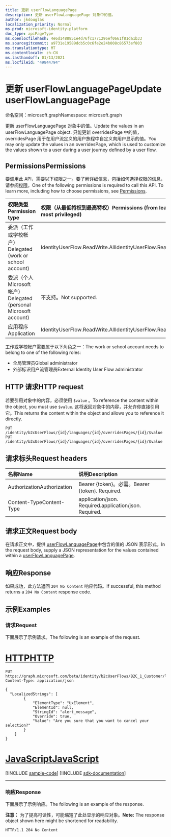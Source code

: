 ```yaml
---
title: 更新 userFlowLanguagePage
description: 更新 userFlowLanguagePage 对象中的值。
author: jkdouglas
localization_priority: Normal
ms.prod: microsoft-identity-platform
doc_type: apiPageType
ms.openlocfilehash: 4e6d1488851e4d76fc1771296ef0661f81da1b33
ms.sourcegitcommit: a9731e19589dcb5c0c6fe2e24b008c86573ef803
ms.translationtype: MT
ms.contentlocale: zh-CN
ms.lasthandoff: 01/13/2021
ms.locfileid: "49844794"
---
```

# <a name="update-userflowlanguagepage"></a><span data-ttu-id="8dac2-103">更新 userFlowLanguagePage</span><span class="sxs-lookup"><span data-stu-id="8dac2-103">Update userFlowLanguagePage</span></span>

<span data-ttu-id="8dac2-104">命名空间：microsoft.graph</span><span class="sxs-lookup"><span data-stu-id="8dac2-104">Namespace: microsoft.graph</span></span>

<span data-ttu-id="8dac2-105">更新 userFlowLanguagePage 对象中的值。</span><span class="sxs-lookup"><span data-stu-id="8dac2-105">Update the values in an userFlowLanguagePage object.</span></span> <span data-ttu-id="8dac2-106">只能更新 overridesPage 中的值，overridesPage 用于在用户流定义的用户旅程中自定义向用户显示的值。</span><span class="sxs-lookup"><span data-stu-id="8dac2-106">You may only update the values in an overridesPage, which is used to customize the values shown to a user during a user journey defined by a user flow.</span></span>

## <a name="permissions"></a><span data-ttu-id="8dac2-107">Permissions</span><span class="sxs-lookup"><span data-stu-id="8dac2-107">Permissions</span></span>

<span data-ttu-id="8dac2-p102">要调用此 API，需要以下权限之一。要了解详细信息，包括如何选择权限的信息，请参阅[权限](/graph/permissions-reference)。</span><span class="sxs-lookup"><span data-stu-id="8dac2-p102">One of the following permissions is required to call this API. To learn more, including how to choose permissions, see [Permissions](/graph/permissions-reference).</span></span>

|<span data-ttu-id="8dac2-110">权限类型</span><span class="sxs-lookup"><span data-stu-id="8dac2-110">Permission type</span></span>      | <span data-ttu-id="8dac2-111">权限（从最低特权到最高特权）</span><span class="sxs-lookup"><span data-stu-id="8dac2-111">Permissions (from least to most privileged)</span></span>              |
|:--------------------|:---------------------------------------------------------|
|<span data-ttu-id="8dac2-112">委派（工作或学校帐户）</span><span class="sxs-lookup"><span data-stu-id="8dac2-112">Delegated (work or school account)</span></span>|<span data-ttu-id="8dac2-113">IdentityUserFlow.ReadWrite.All</span><span class="sxs-lookup"><span data-stu-id="8dac2-113">IdentityUserFlow.ReadWrite.All</span></span>|
|<span data-ttu-id="8dac2-114">委派（个人 Microsoft 帐户）</span><span class="sxs-lookup"><span data-stu-id="8dac2-114">Delegated (personal Microsoft account)</span></span>| <span data-ttu-id="8dac2-115">不支持。</span><span class="sxs-lookup"><span data-stu-id="8dac2-115">Not supported.</span></span>|
|<span data-ttu-id="8dac2-116">应用程序</span><span class="sxs-lookup"><span data-stu-id="8dac2-116">Application</span></span>|<span data-ttu-id="8dac2-117">IdentityUserFlow.ReadWrite.All</span><span class="sxs-lookup"><span data-stu-id="8dac2-117">IdentityUserFlow.ReadWrite.All</span></span>|

<span data-ttu-id="8dac2-118">工作或学校帐户需要属于以下角色之一：</span><span class="sxs-lookup"><span data-stu-id="8dac2-118">The work or school account needs to belong to one of the following roles:</span></span>

* <span data-ttu-id="8dac2-119">全局管理员</span><span class="sxs-lookup"><span data-stu-id="8dac2-119">Global administrator</span></span>
* <span data-ttu-id="8dac2-120">外部标识用户流管理员</span><span class="sxs-lookup"><span data-stu-id="8dac2-120">External Identity User Flow administrator</span></span>

## <a name="http-request"></a><span data-ttu-id="8dac2-121">HTTP 请求</span><span class="sxs-lookup"><span data-stu-id="8dac2-121">HTTP request</span></span>

<span data-ttu-id="8dac2-122">若要引用对象中的内容，必须使用 `$value` 。</span><span class="sxs-lookup"><span data-stu-id="8dac2-122">To reference the content within the object, you must use `$value`.</span></span> <span data-ttu-id="8dac2-123">这将返回对象中的内容，并允许你直接引用它。</span><span class="sxs-lookup"><span data-stu-id="8dac2-123">This returns the content within the object and allows you to reference it directly.</span></span>

<!-- {
  "blockType": "ignored"
}
-->

``` http
PUT /identity/b2cUserFlows/{id}/languages/{id}/overridesPages/{id}/$value
PUT /identity/b2xUserFlows/{id}/languages/{id}/overridesPages/{id}/$value
```

## <a name="request-headers"></a><span data-ttu-id="8dac2-124">请求标头</span><span class="sxs-lookup"><span data-stu-id="8dac2-124">Request headers</span></span>

|<span data-ttu-id="8dac2-125">名称</span><span class="sxs-lookup"><span data-stu-id="8dac2-125">Name</span></span>|<span data-ttu-id="8dac2-126">说明</span><span class="sxs-lookup"><span data-stu-id="8dac2-126">Description</span></span>|
|:---|:---|
|<span data-ttu-id="8dac2-127">Authorization</span><span class="sxs-lookup"><span data-stu-id="8dac2-127">Authorization</span></span>|<span data-ttu-id="8dac2-p104">Bearer {token}。必需。</span><span class="sxs-lookup"><span data-stu-id="8dac2-p104">Bearer {token}. Required.</span></span>|
|<span data-ttu-id="8dac2-130">Content-Type</span><span class="sxs-lookup"><span data-stu-id="8dac2-130">Content-Type</span></span>|<span data-ttu-id="8dac2-p105">application/json. Required.</span><span class="sxs-lookup"><span data-stu-id="8dac2-p105">application/json. Required.</span></span>|

## <a name="request-body"></a><span data-ttu-id="8dac2-133">请求正文</span><span class="sxs-lookup"><span data-stu-id="8dac2-133">Request body</span></span>

<span data-ttu-id="8dac2-134">在请求正文中，提供 [userFlowLanguagePage](../resources/userflowlanguagepage.md)中包含的值的 JSON 表示形式。</span><span class="sxs-lookup"><span data-stu-id="8dac2-134">In the request body, supply a JSON representation for the values contained within a [userFlowLanguagePage](../resources/userflowlanguagepage.md).</span></span>

## <a name="response"></a><span data-ttu-id="8dac2-135">响应</span><span class="sxs-lookup"><span data-stu-id="8dac2-135">Response</span></span>

<span data-ttu-id="8dac2-136">如果成功，此方法返回 `204 No Content` 响应代码。</span><span class="sxs-lookup"><span data-stu-id="8dac2-136">If successful, this method returns a `204 No Content` response code.</span></span>

## <a name="examples"></a><span data-ttu-id="8dac2-137">示例</span><span class="sxs-lookup"><span data-stu-id="8dac2-137">Examples</span></span>

### <a name="request"></a><span data-ttu-id="8dac2-138">请求</span><span class="sxs-lookup"><span data-stu-id="8dac2-138">Request</span></span>

<span data-ttu-id="8dac2-139">下面展示了示例请求。</span><span class="sxs-lookup"><span data-stu-id="8dac2-139">The following is an example of the request.</span></span>


# <a name="http"></a>[<span data-ttu-id="8dac2-140">HTTP</span><span class="sxs-lookup"><span data-stu-id="8dac2-140">HTTP</span></span>](#tab/http)
<!-- {
  "blockType": "request",
  "name": "update_overridespages"
}
-->

``` http
PUT https://graph.microsoft.com/beta/identity/b2cUserFlows/B2C_1_Customer/languages/en/overridesPages/phonefactor/$value
Content-Type: application/json

{
  "LocalizedStrings": [
        {
            "ElementType": "UxElement",
            "ElementId": null,
            "StringId": "alert_message",
            "Override": true,
            "Value": "Are you sure that you want to cancel your selection?"
        }
    ]
}
```
# <a name="javascript"></a>[<span data-ttu-id="8dac2-141">JavaScript</span><span class="sxs-lookup"><span data-stu-id="8dac2-141">JavaScript</span></span>](#tab/javascript)
[!INCLUDE [sample-code](../includes/snippets/javascript/update-overridespages-javascript-snippets.md)]
[!INCLUDE [sdk-documentation](../includes/snippets/snippets-sdk-documentation-link.md)]

---


### <a name="response"></a><span data-ttu-id="8dac2-142">响应</span><span class="sxs-lookup"><span data-stu-id="8dac2-142">Response</span></span>

<span data-ttu-id="8dac2-143">下面展示了示例响应。</span><span class="sxs-lookup"><span data-stu-id="8dac2-143">The following is an example of the response.</span></span>

<span data-ttu-id="8dac2-144">**注意：** 为了提高可读性，可能缩短了此处显示的响应对象。</span><span class="sxs-lookup"><span data-stu-id="8dac2-144">**Note:** The response object shown here might be shortened for readability.</span></span>
<!-- {
  "blockType": "response",
  "truncated": true
}
-->

``` http
HTTP/1.1 204 No Content
```
